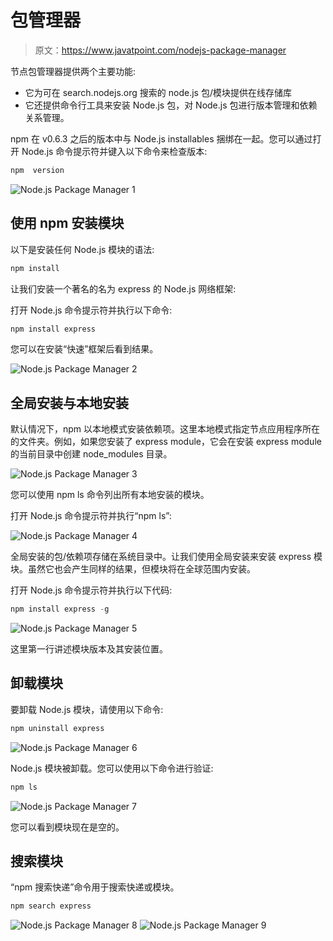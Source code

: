 # 包管理器

> 原文：<https://www.javatpoint.com/nodejs-package-manager>

节点包管理器提供两个主要功能:

*   它为可在 search.nodejs.org 搜索的 node.js 包/模块提供在线存储库
*   它还提供命令行工具来安装 Node.js 包，对 Node.js 包进行版本管理和依赖关系管理。

npm 在 v0.6.3 之后的版本中与 Node.js installables 捆绑在一起。您可以通过打开 Node.js 命令提示符并键入以下命令来检查版本:

```js
npm  version

```

![Node.js Package Manager 1](img/2817cdccc3ca43ca2ecd178d76da32b0.png)

## 使用 npm 安装模块

以下是安装任何 Node.js 模块的语法:

```js
npm install 
```

让我们安装一个著名的名为 express 的 Node.js 网络框架:

打开 Node.js 命令提示符并执行以下命令:

```js
npm install express

```

您可以在安装“快速”框架后看到结果。

![Node.js Package Manager 2](img/38df241f082fb97207e571171bececfd.png)

## 全局安装与本地安装

默认情况下，npm 以本地模式安装依赖项。这里本地模式指定节点应用程序所在的文件夹。例如，如果您安装了 express module，它会在安装 express module 的当前目录中创建 node_modules 目录。

![Node.js Package Manager 3](img/4e2013e6ae3800a39b0afad7fc0ec9a2.png)

您可以使用 npm ls 命令列出所有本地安装的模块。

打开 Node.js 命令提示符并执行“npm ls”:

![Node.js Package Manager 4](img/7574472af456b9cd6d977a606ea0e769.png)

全局安装的包/依赖项存储在系统目录中。让我们使用全局安装来安装 express 模块。虽然它也会产生同样的结果，但模块将在全球范围内安装。

打开 Node.js 命令提示符并执行以下代码:

```js
npm install express -g

```

![Node.js Package Manager 5](img/390e05de05ebe4a4cdb799de1957c31e.png)

这里第一行讲述模块版本及其安装位置。

## 卸载模块

要卸载 Node.js 模块，请使用以下命令:

```js
npm uninstall express

```

![Node.js Package Manager 6](img/be2c7c628dcd3e05bba4704d8ce619c2.png)

Node.js 模块被卸载。您可以使用以下命令进行验证:

```js
npm ls

```

![Node.js Package Manager 7](img/bf523b9fa703e643b6b36fdd668a9e76.png)

您可以看到模块现在是空的。

## 搜索模块

“npm 搜索快递”命令用于搜索快递或模块。

```js
npm search express

```

![Node.js Package Manager 8](img/675b1099962f938eed9e90fac0101d01.png) ![Node.js Package Manager 9](img/c9c76a85dc94e75f545814d18c4c0f88.png)